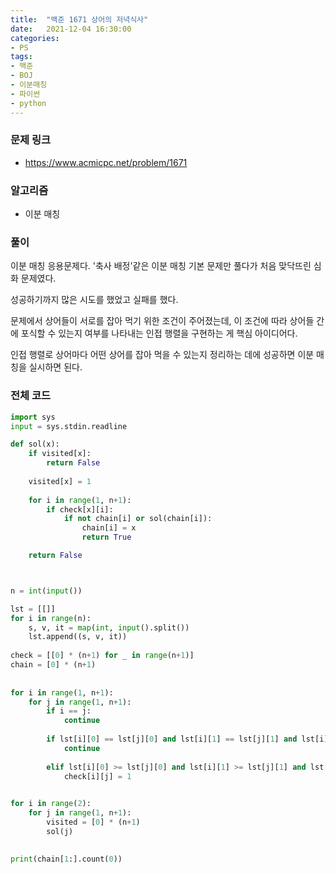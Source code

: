 ```yaml
---
title:  "백준 1671 상어의 저녁식사"
date:   2021-12-04 16:30:00
categories:
- PS
tags:
- 백준
- BOJ
- 이분매칭
- 파이썬
- python
---
```


### 문제 링크
* https://www.acmicpc.net/problem/1671

### 알고리즘
* 이분 매칭


### 풀이

이분 매칭 응용문제다. '축사 배정'같은 이분 매칭 기본 문제만 풀다가 처음 맞닥뜨린 심화 문제였다.

성공하기까지 많은 시도를 했었고 실패를 했다. 

문제에서 상어들이 서로를 잡아 먹기 위한 조건이 주어졌는데, 이 조건에 따라 상어들 간에 포식할 수 있는지 여부를 나타내는 인접 행렬을 구현하는 게 핵심 아이디어다.

인접 행렬로 상어마다 어떤 상어를 잡아 먹을 수 있는지 정리하는 데에 성공하면 이분 매칭을 실시하면 된다.



### 전체 코드
```python
import sys
input = sys.stdin.readline

def sol(x):
    if visited[x]:
        return False
    
    visited[x] = 1
    
    for i in range(1, n+1):
        if check[x][i]:
            if not chain[i] or sol(chain[i]):
                chain[i] = x
                return True

    return False    



n = int(input())

lst = [[]]
for i in range(n):
    s, v, it = map(int, input().split())
    lst.append((s, v, it))
    
check = [[0] * (n+1) for _ in range(n+1)]
chain = [0] * (n+1)
    
    
for i in range(1, n+1):
    for j in range(1, n+1):
        if i == j:
            continue
            
        if lst[i][0] == lst[j][0] and lst[i][1] == lst[j][1] and lst[i][2] == lst[j][2] and i > j:
            continue
            
        elif lst[i][0] >= lst[j][0] and lst[i][1] >= lst[j][1] and lst[i][2] >= lst[j][2]:
            check[i][j] = 1
    

for i in range(2):
    for j in range(1, n+1):
        visited = [0] * (n+1)
        sol(j)
    

print(chain[1:].count(0))
    
```
